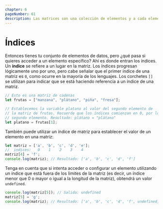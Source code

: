 ```yaml
---
chapter: 6
pageNumber: 61
description: Las matrices son una colección de elementos y a cada elemento se le asigna una posición numérica llamada índice. Los índices están basados en cero, lo que significa que el primer elemento de la matriz tiene un índice de 0, el segundo tiene un índice de 1 y así sucesivamente.  
---
```

# Índices

Entonces tienes tu conjunto de elementos de datos, pero ¿qué pasa si quieres acceder a un elemento específico? Ahí es donde entran los índices. Un **índice** se refiere a un lugar en la matriz. Los índices progresan lógicamente uno por uno, pero cabe señalar que el primer índice de una matriz es `0`, como ocurre en la mayoría de los lenguajes. Los corchetes `[]` se utilizan para indicar que se está haciendo referencia a un índice de una matriz.

```javascript
// Esto es una matriz de cadenas
let frutas = ["manzana", "plátano", "piña", "fresa"];

// Establecemos la variable platano al valor del segundo elemento de
// la matriz de frutas. Recuerde que los índices comienzan en 0, por lo que 1 es el
// segundo elemento. Resultado: plátano = "plátano"
let platano = frutas[1];
```

También puede utilizar un índice de matriz para establecer el valor de un elemento en una matriz:

```javascript
let matriz = ['a', 'b', 'c', 'd', 'e'];
//  indices:   0    1    2    3    4
matriz[4] = 'f';
console.log(matriz); // Resultado: ['a', 'b', 'c', 'd', 'f']
```

Tenga en cuenta que si intenta acceder o configurar un elemento utilizando un índice que está fuera de los límites de la matriz (es decir, un índice menor que 0 o mayor o igual a la longitud de la matriz), obtendrá un valor `undefined`.

```javascript
console.log(matriz[5]); // Salida: undefined
matriz[5] = 'g';
console.log(matriz); // Resultado: ['a', 'b', 'c', 'd', 'f', undefined, 'g']
```
